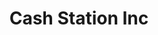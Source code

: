 ---
title: Cash Station Inc
slug: cash-station-inc
updated-on: '2024-05-30T13:44:31.749Z'
created-on: '2024-05-30T13:41:46.671Z'
published-on: '2024-05-30T13:54:32.469Z'
f_city-state-2:
- cms/city/windsor-ca.md
- cms/city/santa-rosa-ca.md
f_locations:
- cms/payday-loan/cash-station-inc-8410.md
- cms/payday-loan/cash-station-inc-8411.md
- cms/payday-loan/cash-station-inc-8412.md
- cms/payday-loan/cash-station-inc-8413.md
- cms/payday-loan/cash-station-inc-8414.md
- cms/payday-loan/cash-station-inc-8415.md
- cms/payday-loan/cash-station-inc-8416.md
f_states:
- cms/state/california.md
layout: '[company].html'
tags: company
---